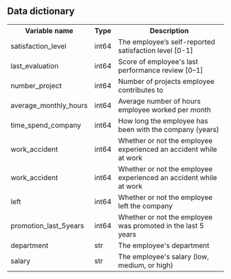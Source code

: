 ## Data dictionary

<table>
  <tr>
    <th>Variable name</th>
    <th>Type</th>
    <th>Description</th>
  </tr>
  <tr>
    <td>satisfaction_level</td>
    <td>int64</td>
    <td>The employee’s self-reported satisfaction level [0-1]</td>
  </tr>
  <tr>
    <td>last_evaluation</td>
    <td>int64</td>
    <td>Score of employee's last performance review [0–1]</td>
  </tr>
  <tr>
    <td>number_project</td>
    <td>int64</td>
    <td>Number of projects employee contributes to</td>
  </tr>
  <tr>
    <td>average_monthly_hours</td>
    <td>int64</td>
    <td>Average number of hours employee worked per month</td>
  </tr>
  <tr>
    <td>time_spend_company</td>
    <td>int64</td>
    <td>How long the employee has been with the company (years)</td>
  </tr>
  <tr>
    <td>work_accident</td>
    <td>int64</td>
    <td>Whether or not the employee experienced an accident while at work</td>
  </tr>
  <tr>
    <td>work_accident</td>
    <td>int64</td>
    <td>Whether or not the employee experienced an accident while at work</td>
  </tr>
  <tr>
    <td>left</td>
    <td>int64</td>
    <td>Whether or not the employee left the company</td>
  </tr>
  <tr>
    <td>promotion_last_5years</td>
    <td>int64</td>
    <td>Whether or not the employee was promoted in the last 5 years</td>
  </tr>
  <tr>
    <td>department</td>
    <td>str</td>
    <td>The employee's department</td>
  </tr>
  <tr>
    <td>salary</td>
    <td>str</td>
    <td>The employee's salary (low, medium, or high)</td>
  </tr>

</table>
